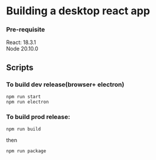 # Building a desktop react app
### Pre-requisite
React: 18.3.1<br>
Node 20.10.0

## Scripts

### To build dev release(browser+ electron)
```node
npm run start
npm run electron
```

### To build prod release:
```node
npm run build
```
then
```node
npm run package
```
